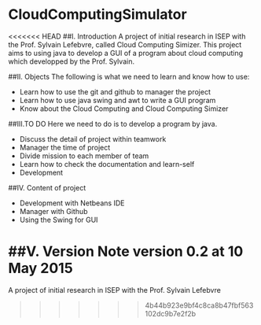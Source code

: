 # CloudComputingSimulator
<<<<<<< HEAD
##I. Introduction
A project of initial research in ISEP with the Prof. Sylvain Lefebvre, called Cloud Computing Simizer. This project aims to using java to develop a GUI of a program about cloud computing which developped by the Prof. Sylvain.

##II. Objects
The following is what we need to learn and know how to use:

*	Learn how to use the git and github to manager the project
*	Learn how to use java swing and awt to write a GUI program
*	Know about the Cloud Computing and Cloud Computing Simizer

##III.TO DO
Here we need to do is to develop a program by java.

*	Discuss the detail of project within teamwork
*	Manager the time of project
*	Divide mission to each member of team
*	Learn how to check the documentation and learn-self
*	Development

##IV. Content of project
*	Development with Netbeans IDE
*	Manager with Github
*	Using the Swing for GUI

##V. Version Note
version 0.2 at 10 May 2015
=======
A project of initial research in ISEP with the Prof. Sylvain Lefebvre
>>>>>>> 4b44b923e9bf4c8ca8b47fbf563102dc9b7e2f2b
